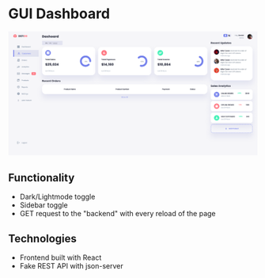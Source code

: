 # GUI Dashboard 


![alt text](https://github.com/dstreiff/ECommerce-Dashboard/blob/master/src/images/image.png?raw=true)
 

## Functionality

- Dark/Lightmode toggle
- Sidebar toggle
- GET request to the "backend" with every reload of the page

## Technologies

- Frontend built with React
- Fake REST API with json-server
 